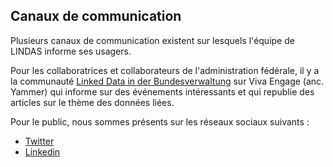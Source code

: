 ## Canaux de communication

Plusieurs canaux de communication existent sur lesquels l'équipe de LINDAS informe ses usagers.

Pour les collaboratrices et collaborateurs de l'administration fédérale, il y a la communauté [Linked Data in der Bundesverwaltung](https://web.yammer.com/main/groups/eyJfdHlwZSI6Ikdyb3VwIiwiaWQiOiI2ODU3NTU1OTY5In0) sur Viva Engage (anc. Yammer) qui informe sur des événements intéressants et qui republie des articles sur le thème des données liées.

Pour le public, nous sommes présents sur les réseaux sociaux suivants :
- [Twitter](https://twitter.com/CH_Bundesarchiv)
- [Linkedin](https://www.linkedin.com/company/bar-afs)
